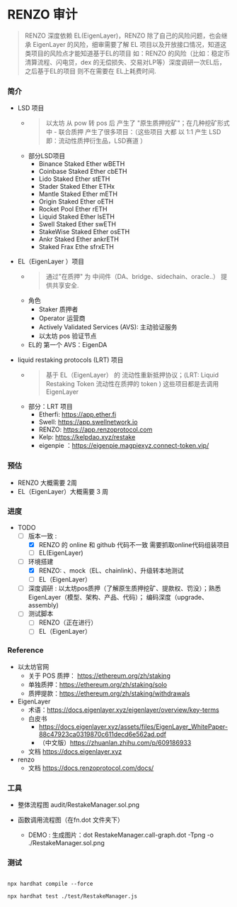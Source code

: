 # RENZO 审计

> RENZO 深度依赖 EL(EigenLayer)，RENZO 除了自己的风险问题，也会继承 EigenLayer 的风险，细审需要了解 EL 项目以及开放接口情况，知道这类项目的风险点才能知道基于EL的项目 如：RENZO 的风险（比如：稳定币清算流程、闪电贷，dex 的无偿损失、交易对LP等）深度调研一次EL后，之后基于EL的项目 则不在需要在 EL上耗费时间.

### 简介

* LSD 项目
    * > 以太坊 从 pow 转 pos 后 产生了 "原生质押挖矿"；在几种挖矿形式中 - 联合质押 产生了很多项目：（这些项目 大都 以 1:1 产生 LSD 即：流动性质押衍生品，LSD赛道 ）
    * 部分LSD项目 
        * Binance Staked Ether wBETH
        * Coinbase Staked Ether cbETH
        * Lido Staked Ether stETH
        * Stader Staked Ether ETHx
        * Mantle Staked Ether mETH
        * Origin Staked Ether oETH
        * Rocket Pool Ether rETH
        * Liquid Staked Ether lsETH
        * Swell Staked Ether swETH
        * StakeWise Staked Ether osETH
        * Ankr Staked Ether ankrETH
        * Staked Frax Ethe sfrxETH

* EL（EigenLayer ）项目 
    * > 通过"在质押" 为 中间件（DA、bridge、sidechain、oracle..） 提供共享安全. 
    * 角色
        * Staker 质押者
        * Operator 运营商
        * Actively Validated Services (AVS): 主动验证服务
        * 以太坊 pos 验证节点
    * EL的 第一个 AVS：EigenDA

* liquid restaking protocols (LRT) 项目 
    * > 基于 EL（EigenLayer） 的 流动性重新抵押协议；(LRT: Liquid Restaking Token 流动性在质押的 token ) 这些项目都是去调用 EigenLayer 
    * 部分：LRT 项目  
        * Etherfi:  https://app.ether.fi
        * Swell: https://app.swellnetwork.io
        * RENZO: https://app.renzoprotocol.com
        * Kelp: https://kelpdao.xyz/restake
        * eigenpie ：https://eigenpie.magpiexyz.connect-token.vip/
 

### 预估

* RENZO 大概需要 2周 
* EL（EigenLayer）大概需要 3 周

### 进度

* TODO
    * [ ] 版本一致 : 
        * [x] RENZO 的 online 和 github 代码不一致 需要抓取online代码组装项目
        * [ ] EL(EigenLayer) 
    * [ ] 环境搭建 
        * [x] RENZO: 、mock（EL、chainlink）、升级转本地测试
        * [ ] EL（EigenLayer）
    * [ ] 深度调研 : 以太坊pos质押（了解原生质押挖矿、提款权、罚没）；熟悉 EigenLayer（模型、架构、产品、代码）； 编码深度（upgrade、assembly)
    * [ ] 测试脚本
        * [ ] RENZO（正在进行）
        * [ ] EL（EigenLayer）

### Reference 

* 以太坊官网 
    * 关于 POS 质押： https://ethereum.org/zh/staking
    * 单独质押：https://ethereum.org/zh/staking/solo
    * 质押提款：https://ethereum.org/zh/staking/withdrawals
* EigenLayer 
    * 术语：https://docs.eigenlayer.xyz/eigenlayer/overview/key-terms
    * 白皮书
        * https://docs.eigenlayer.xyz/assets/files/EigenLayer_WhitePaper-88c47923ca0319870c611decd6e562ad.pdf
        * （中文版）https://zhuanlan.zhihu.com/p/609186933
    * 文档 https://docs.eigenlayer.xyz
* renzo
    * 文档 https://docs.renzoprotocol.com/docs/



### 工具

* 整体流程图  audit/RestakeManager.sol.png

* 函数调用流程图（在fn.dot 文件夹下）
    * DEMO : 生成图片：dot RestakeManager.call-graph.dot -Tpng -o ./RestakeManager.sol.png

### 测试

```shell

npx hardhat compile --force

npx hardhat test ./test/RestakeManager.js

```


